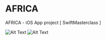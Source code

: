 # AFRICA
AFRICA - iOS App project [ SwiftMasterclass ]


![Alt Text](https://media.giphy.com/media/XzPI3fVSD51nlxHxsU/giphy.gif)
![Alt Text](https://media.giphy.com/media/o83kUQy7VDKh0vH3JM/giphy.gif)
